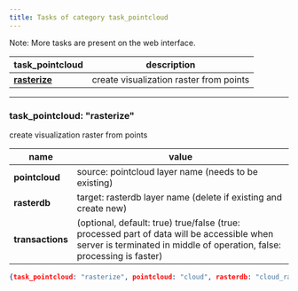 ```yaml
---
title: Tasks of category task_pointcloud
---
```

Note: More tasks are present on the web interface.

| task_pointcloud | description |
| ------------- | ------------- |
| [**rasterize**](#task_pointcloud-rasterize) | create visualization raster from points |

---

### task_pointcloud: **"rasterize"**

create visualization raster from points

| name | value |
| ------------- | ------------- |
| **pointcloud** | source: pointcloud layer name (needs to be existing)|
| **rasterdb** | target: rasterdb layer name (delete if existing and create new) |
| **transactions** | (optional, default: true) true/false (true: processed part of data will be accessible when server is terminated in middle of operation, false: processing is faster) |

~~~json
{task_pointcloud: "rasterize", pointcloud: "cloud", rasterdb: "cloud_rasterized",  transactions: false}
~~~